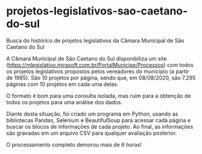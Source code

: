 # projetos-legislativos-sao-caetano-do-sul
Busca do histórico de projetos legislativos da Câmara Municipal de São Caetano do Sul


A Câmara Municipal de São Caetano do Sul disponibiliza um site (https://mlegislativo.mirasoft.com.br/PortalMunicipe/Processos) com todos os projetos legislativos propostos pelos vereadores do município (a partir de 1985). São 10 projetos por página, sendo que, em 08/08/2020, são 7.295 páginas com 10 projetos em cada uma delas. 

O formato é bom para uma consulta isolada, mas ruim para a obtenção de todos os projetos para uma análise dos dados.

Diante desta situação, foi criado um programa em Python, usando as bibliotecas Pandas, Selenium e BeautifulSoup para acessar cada página e buscar os blocos de informações de cada projeto. Ao final, as informações são gravadas em um arquivo CSV para qualquer avaliação posterior.

O processamento completo demorou mais de 6 horas!
